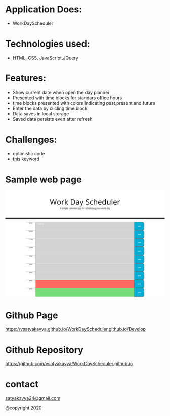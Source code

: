 

# Application Does:
* WorkDayScheduler

# Technologies used:
* HTML, CSS, JavaScript,JQuery

# Features:

* Show current date when open the day planner
* Presented with time blocks for standars office hours
* time blocks presented with colors indicating past,present and future
* Enter the data by clicling time block
* Data saves in local storage
* Saved data persists even after refresh



# Challenges:
* optimistic code
* this keyword


# Sample web page
![picture](Assets/dayplanner.png)

# Github Page 
https://vsatyakavya.github.io/WorkDayScheduler.github.io/Develop




# Github Repository
https://github.com/vsatyakavya/WorkDayScheduler.github.io

# contact
satyakavya24@gmail.com

@copyright 2020
